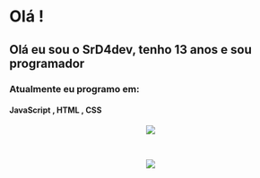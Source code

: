 # Olá ! 
<h2>Olá eu sou o SrD4dev, tenho 13 anos e sou programador</h1>
<h3> Atualmente eu programo em: </h3>
<h4> JavaScript , HTML , CSS </h4>
<p align="center">
  <img src="https://github-readme-stats.vercel.app/api?username=SrD4dev&show_icons=true&theme=compact" />
</p>

<br/>

<p align="center">
  <img src="https://github-readme-stats.vercel.app/api/top-langs/?username=SrD4dev&layout=compact" />
</p>
